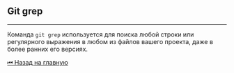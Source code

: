 ## Git grep

 <hr>
 
Команда `git grep` используется для поиска любой строки или регулярного выражения в любом из файлов вашего проекта, даже в более ранних его версиях.

[&#9198; Назад на главную](../main.md)